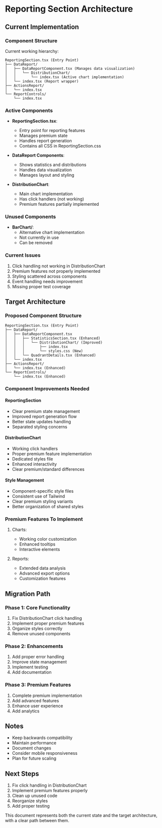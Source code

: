 # Reporting Section Architecture

## Current Implementation

### Component Structure
Current working hierarchy:
```
ReportingSection.tsx (Entry Point)
├── DataReport/
│   ├── DataReportComponent.tsx (Manages data visualization)
│   │   └── DistributionChart/
│   │       └── index.tsx (Active chart implementation)
│   └── index.tsx (Report wrapper)
├── ActionsReport/
│   └── index.tsx
└── ReportControls/
    └── index.tsx
```

### Active Components
- **ReportingSection.tsx**: 
  - Entry point for reporting features
  - Manages premium state
  - Handles report generation
  - Contains all CSS in ReportingSection.css

- **DataReport Components**:
  - Shows statistics and distributions
  - Handles data visualization
  - Manages layout and styling

- **DistributionChart**:
  - Main chart implementation
  - Has click handlers (not working)
  - Premium features partially implemented

### Unused Components
- **BarChart/**:
  - Alternative chart implementation
  - Not currently in use
  - Can be removed

### Current Issues
1. Click handling not working in DistributionChart
2. Premium features not properly implemented
3. Styling scattered across components
4. Event handling needs improvement
5. Missing proper test coverage

## Target Architecture

### Proposed Component Structure
```
ReportingSection.tsx (Entry Point)
├── DataReport/
│   ├── DataReportComponent.tsx
│   │   ├── StatisticsSection.tsx (Enhanced)
│   │   │   └── DistributionChart/ (Improved)
│   │   │       ├── index.tsx
│   │   │       └── styles.css (New)
│   │   └── QuadrantDetails.tsx (Enhanced)
│   └── index.tsx
├── ActionsReport/
│   └── index.tsx (Enhanced)
└── ReportControls/
    └── index.tsx (Enhanced)
```

### Component Improvements Needed

#### ReportingSection
- Clear premium state management
- Improved report generation flow
- Better state updates handling
- Separated styling concerns

#### DistributionChart
- Working click handlers
- Proper premium feature implementation
- Dedicated styles file
- Enhanced interactivity
- Clear premium/standard differences

#### Style Management
- Component-specific style files
- Consistent use of Tailwind
- Clear premium styling variants
- Better organization of shared styles

### Premium Features To Implement
1. Charts:
   - Working color customization
   - Enhanced tooltips
   - Interactive elements

2. Reports:
   - Extended data analysis
   - Advanced export options
   - Customization features

## Migration Path

### Phase 1: Core Functionality
1. Fix DistributionChart click handling
2. Implement proper premium features
3. Organize styles correctly
4. Remove unused components

### Phase 2: Enhancements
1. Add proper error handling
2. Improve state management
3. Implement testing
4. Add documentation

### Phase 3: Premium Features
1. Complete premium implementation
2. Add advanced features
3. Enhance user experience
4. Add analytics

## Notes
- Keep backwards compatibility
- Maintain performance
- Document changes
- Consider mobile responsiveness
- Plan for future scaling

## Next Steps
1. Fix click handling in DistributionChart
2. Implement premium features properly
3. Clean up unused code
4. Reorganize styles
5. Add proper testing

This document represents both the current state and the target architecture, with a clear path between them.